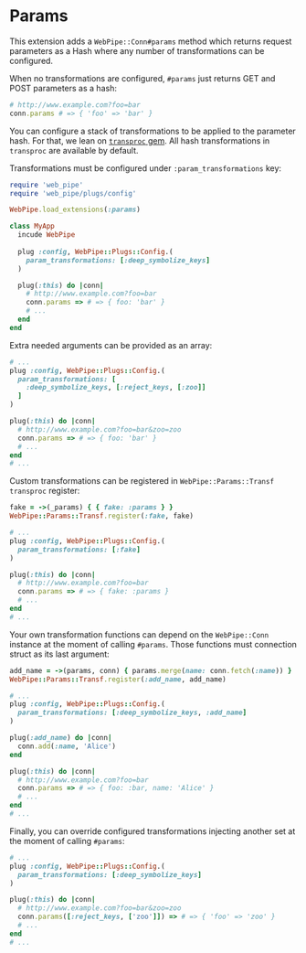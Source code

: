 # Params

This extension adds a `WebPipe::Conn#params` method which returns
request parameters as a Hash where any number of transformations
can be configured.

When no transformations are configured, `#params` just returns GET and POST parameters as a hash:

```ruby
# http://www.example.com?foo=bar
conn.params # => { 'foo' => 'bar' }
```

You can configure a stack of transformations to be applied to the
parameter hash. For that, we lean on [`transproc`
gem](https://github.com/solnic/transproc). All hash transformations
in `transproc` are available by default.

Transformations must be configured under `:param_transformations`
key:

```ruby
require 'web_pipe'
require 'web_pipe/plugs/config'

WebPipe.load_extensions(:params)

class MyApp
  incude WebPipe
  
  plug :config, WebPipe::Plugs::Config.(
    param_transformations: [:deep_symbolize_keys]
  )

  plug(:this) do |conn|
    # http://www.example.com?foo=bar
    conn.params => # => { foo: 'bar' }
    # ...
  end
end
```

Extra needed arguments can be provided as an array:

```ruby
# ...
plug :config, WebPipe::Plugs::Config.(
  param_transformations: [
    :deep_symbolize_keys, [:reject_keys, [:zoo]]
  ]
)

plug(:this) do |conn|
  # http://www.example.com?foo=bar&zoo=zoo
  conn.params => # => { foo: 'bar' }
  # ...
end
# ...
```

Custom transformations can be registered in `WebPipe::Params::Transf` `transproc` register:

```ruby
fake = ->(_params) { { fake: :params } }
WebPipe::Params::Transf.register(:fake, fake)

# ...
plug :config, WebPipe::Plugs::Config.(
  param_transformations: [:fake]
)

plug(:this) do |conn|
  # http://www.example.com?foo=bar
  conn.params => # => { fake: :params }
  # ...
end
# ...
```

Your own transformation functions can depend on the `WebPipe::Conn`
instance at the moment of calling `#params`. Those functions must
connection struct as its last argument:

```ruby
add_name = ->(params, conn) { params.merge(name: conn.fetch(:name)) }
WebPipe::Params::Transf.register(:add_name, add_name)

# ...
plug :config, WebPipe::Plugs::Config.(
  param_transformations: [:deep_symbolize_keys, :add_name]
)

plug(:add_name) do |conn|
  conn.add(:name, 'Alice')
end

plug(:this) do |conn|
  # http://www.example.com?foo=bar
  conn.params => # => { foo: :bar, name: 'Alice' }
  # ...
end
# ...
```
Finally, you can override configured transformations injecting another set at the moment of calling `#params`:

```ruby
# ...
plug :config, WebPipe::Plugs::Config.(
  param_transformations: [:deep_symbolize_keys]
)

plug(:this) do |conn|
  # http://www.example.com?foo=bar&zoo=zoo
  conn.params([:reject_keys, ['zoo']]) => # => { 'foo' => 'zoo' }
  # ...
end
# ...
